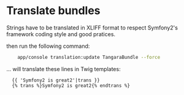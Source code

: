 Translate bundles
==================================

Strings have to be translated in XLIFF format to respect Symfony2's framework 
coding style and good pratices.

then run the following command:
``` bash
    app/console translation:update TangaraBundle --force
```
... will translate these lines in Twig templates:
``` twig
  {{ 'Symfony2 is great2'|trans }}
  {% trans %}Symfony2 is great2{% endtrans %}
```
  